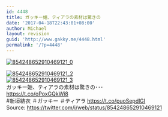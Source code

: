 ```yaml
---
id: 4448
title: ガッキー姫、ティアラの素材は驚きの
date: '2017-04-18T22:43:01+08:00'
author: Michael
layout: revision
guid: 'http://www.gakky.me/4448.html'
permalink: '/?p=4448'
---
```


[![854248652910469121_0](http://www.yui-aragaki.org/wp-content/uploads/2017/04/854248652910469121_0.jpg)](http://www.yui-aragaki.org/wp-content/uploads/2017/04/854248652910469121_0.jpg)

[![854248652910469121_2](http://www.yui-aragaki.org/wp-content/uploads/2017/04/854248652910469121_2.jpg)](http://www.yui-aragaki.org/wp-content/uploads/2017/04/854248652910469121_2.jpg)  
[![854248652910469121_3](http://www.yui-aragaki.org/wp-content/uploads/2017/04/854248652910469121_3.jpg)](http://www.yui-aragaki.org/wp-content/uploads/2017/04/854248652910469121_3.jpg)  
ガッキー姫、ティアラの素材は驚きの･･･  
https://t.co/oPoxGQkWi8  
\#新垣結衣 ＃ガッキー ＃ティアラ https://t.co/puoSepdlGI  
Source: <https://twitter.com/i/web/status/854248652910469121>